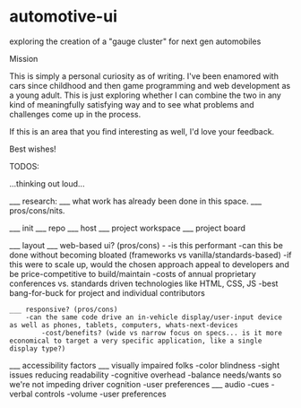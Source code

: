 # automotive-ui
exploring the creation of a "gauge cluster" for next gen automobiles


Mission

This is simply a personal curiosity as of writing. I've been enamored with cars since childhood and then game programming and web development as a young adult. This is just exploring whether I can combine the two in any kind of meaningfully satisfying way and to see what problems and challenges come up in the process.

If this is an area that you find interesting as well, I'd love your feedback. 

Best wishes!





TODOS: 

...thinking out loud...

___ research:
    ___ what work has already been done in this space. 
    ___ pros/cons/nits.

___ init
    ___ repo
    ___ host
    ___ project workspace
    ___ project board

___ layout
    ___ web-based ui? (pros/cons) -
        -is this performant
        -can this be done without becoming bloated (frameworks vs vanilla/standards-based)
            -if this were to scale up, would the chosen approach appeal to developers and be price-competitive to build/maintain
                -costs of annual proprietary conferences vs. standards driven technologies like HTML, CSS, JS
                    -best bang-for-buck for project and individual contributors

    ___ responsive? (pros/cons)
        -can the same code drive an in-vehicle display/user-input device as well as phones, tablets, computers, whats-next-devices
            -cost/benefits? (wide vs narrow focus on specs... is it more economical to target a very specific application, like a single display type?)

___ accessibility factors
    ___ visually impaired folks
        -color blindness
        -sight issues reducing readability
        -cognitive overhead
            -balance needs/wants so we're not impeding driver cognition
        -user preferences
    ___ audio
        -cues
        -verbal controls
        -volume
        -user preferences
